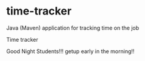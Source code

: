 # time-tracker
Java (Maven) application for tracking time on the job

Time tracker

Good Night Students!!!
getup early in the morning!!
